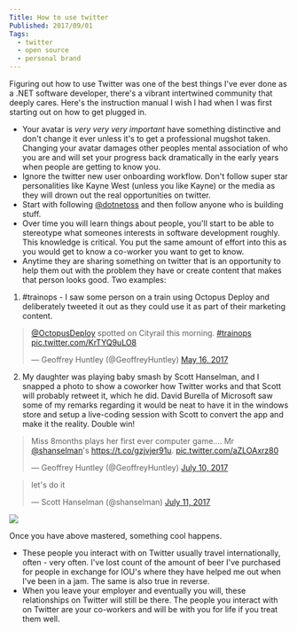 ```yaml
---
Title: How to use twitter
Published: 2017/09/01
Tags:
  - twitter
  - open source
  - personal brand
---
```


Figuring out how to use Twitter was one of the best things I've ever done as a .NET software developer, there's a vibrant intertwined community that deeply cares. Here's the instruction manual I wish I had when I was first starting out on how to get plugged in.

* Your avatar is _very very very important_ have something distinctive and don't change it ever unless it's to get a professional mugshot taken.  Changing your avatar damages other peoples mental association of who you are and will set your progress back dramatically in the early years when people are getting to know you.
* Ignore the twitter new user onboarding workflow. Don't follow super star personalities like Kayne West (unless you like Kayne) or the media as they will drown out the real opportunities on twitter.
* Start with following [@dotnetoss](https://twitter.com/dotnetoss) and then follow anyone who is building stuff.
* Over time you will learn things about people, you'll start to be able to stereotype what someones interests in software development roughly. This knowledge is critical. You put the same amount of effort into this as you would get to know a co-worker you want to get to know.
* Anytime they are sharing something on twitter that is an opportunity to help them out with the problem they have or create content that makes that person looks good. Two examples:

1. #trainops - I saw some person on a train using Octopus Deploy and deliberately tweeted it out as they could use it as part of their marketing content.

<blockquote class="twitter-tweet" data-lang="en"><p lang="en" dir="ltr"><a href="https://twitter.com/OctopusDeploy">@OctopusDeploy</a> spotted on Cityrail this morning. <a href="https://twitter.com/hashtag/trainops?src=hash">#trainops</a> <a href="https://t.co/KrTYQ9uLO8">pic.twitter.com/KrTYQ9uLO8</a></p>&mdash; Geoffrey Huntley (@GeoffreyHuntley) <a href="https://twitter.com/GeoffreyHuntley/status/864609801497489408">May 16, 2017</a></blockquote>
<script async src="//platform.twitter.com/widgets.js" charset="utf-8"></script>

2. My daughter was playing baby smash by Scott Hanselman, and I snapped a photo to show a coworker how Twitter works and that Scott will probably retweet it, which he did. David Burella of Microsoft saw some of my remarks regarding it would be neat to have it in the windows store and setup a live-coding session with Scott to convert the app and make it the reality. Double win!

<blockquote class="twitter-tweet" data-lang="en"><p lang="en" dir="ltr">Miss 8months plays her first ever computer game.... Mr <a href="https://twitter.com/shanselman">@shanselman</a>&#39;s <a href="https://t.co/gzjvjer91u">https://t.co/gzjvjer91u</a>. <a href="https://t.co/aZLOAxrz80">pic.twitter.com/aZLOAxrz80</a></p>&mdash; Geoffrey Huntley (@GeoffreyHuntley) <a href="https://twitter.com/GeoffreyHuntley/status/884218389161418752">July 10, 2017</a></blockquote>
<script async src="//platform.twitter.com/widgets.js" charset="utf-8"></script>


<blockquote class="twitter-tweet" data-lang="en"><p lang="en" dir="ltr">let&#39;s do it</p>&mdash; Scott Hanselman (@shanselman) <a href="https://twitter.com/shanselman/status/884611601294176257">July 11, 2017</a></blockquote>
<script async src="//platform.twitter.com/widgets.js" charset="utf-8"></script>

[![](http://img.youtube.com/vi/W_pE4wIMuFw/0.jpg)](http://www.youtube.com/watch?v=W_pE4wIMuFw "")

Once you have above mastered, something cool happens. 

* These people you interact with on Twitter usually travel internationally, often - very often. I've lost count of the amount of beer I've purchased for people in exchange for IOU's where they have helped me out when I've been in a jam. The same is also true in reverse. 
* When you leave your employer and eventually you will, these relationships on Twitter will still be there. The people you interact with on Twitter are your co-workers and will be with you for life if you treat them well. 
